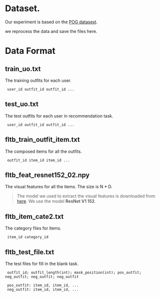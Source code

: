 # Dataset.
Our experiment is based on the [POG datasest](https://github.com/wenyuer/POG).

we reprocess the data and save the files here.

# Data Format

## train_uo.txt
The training outfits for each user.
```
 user_id outfit_id outfit_id ...
```

## test_uo.txt
The test outfits for each user in recommendation task.
```
 user_id outfit_id outfit_id ...
```

## fltb_train_outfit_item.txt
The composed items for all the outfits.
```
 outfit_id item_id item_id ...
```

## fltb_feat_resnet152_02.npy
The visual features for all the items. The size is N * D.
> The model we used to extract the visual features is downloaded from [here](https://github.com/tensorflow/models/tree/master/research/slim).
> We use the model **ResNet V1 152**.

## fltb_item_cate2.txt
The category files for items.
```
 item_id category_id
```

## fltb_test_file.txt
The test files for fill in the blank task.
```
 outfit_id; outfit_length(int); mask_position(int); pos_outfit; neg_outfit; neg_outfit; neg_outfit
 
 pos_outfit: item_id, item_id, ...
 neg_outfit: item_id, item_id, ...
```





